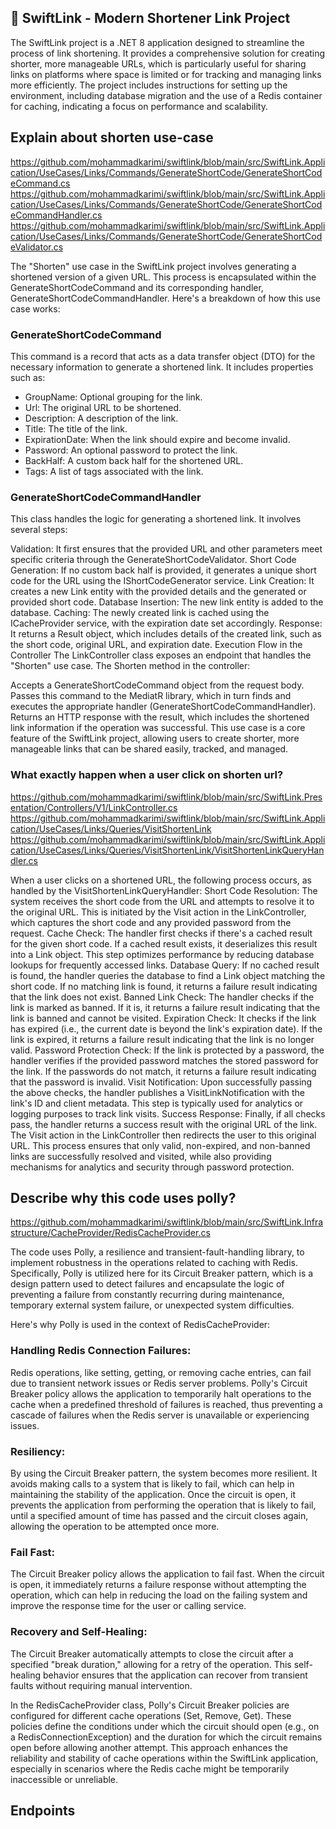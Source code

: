 ﻿## 📐 SwiftLink - Modern Shortener Link Project

The SwiftLink project is a .NET 8 application designed to streamline the process of link shortening. It provides a comprehensive solution for creating shorter, more manageable URLs, which is particularly useful for sharing links on platforms where space is limited or for tracking and managing links more efficiently. The project includes instructions for setting up the environment, including database migration and the use of a Redis container for caching, indicating a focus on performance and scalability.

## Explain about shorten use-case

https://github.com/mohammadkarimi/swiftlink/blob/main/src/SwiftLink.Application/UseCases/Links/Commands/GenerateShortCode/GenerateShortCodeCommand.cs
https://github.com/mohammadkarimi/swiftlink/blob/main/src/SwiftLink.Application/UseCases/Links/Commands/GenerateShortCode/GenerateShortCodeCommandHandler.cs
https://github.com/mohammadkarimi/swiftlink/blob/main/src/SwiftLink.Application/UseCases/Links/Commands/GenerateShortCode/GenerateShortCodeValidator.cs

The "Shorten" use case in the SwiftLink project involves generating a shortened version of a given URL. This process is encapsulated within the GenerateShortCodeCommand and its corresponding handler, GenerateShortCodeCommandHandler. Here's a breakdown of how this use case works:

### GenerateShortCodeCommand
This command is a record that acts as a data transfer object (DTO) for the necessary information to generate a shortened link. It includes properties such as:

- GroupName: Optional grouping for the link.
- Url: The original URL to be shortened.
- Description: A description of the link.
- Title: The title of the link.
- ExpirationDate: When the link should expire and become invalid.
- Password: An optional password to protect the link.
- BackHalf: A custom back half for the shortened URL.
- Tags: A list of tags associated with the link.

### GenerateShortCodeCommandHandler
This class handles the logic for generating a shortened link. It involves several steps:

Validation: It first ensures that the provided URL and other parameters meet specific criteria through the GenerateShortCodeValidator.
Short Code Generation: If no custom back half is provided, it generates a unique short code for the URL using the IShortCodeGenerator service.
Link Creation: It creates a new Link entity with the provided details and the generated or provided short code.
Database Insertion: The new link entity is added to the database.
Caching: The newly created link is cached using the ICacheProvider service, with the expiration date set accordingly.
Response: It returns a Result<LinksDto> object, which includes details of the created link, such as the short code, original URL, and expiration date.
Execution Flow in the Controller
The LinkController class exposes an endpoint that handles the "Shorten" use case. The Shorten method in the controller:

Accepts a GenerateShortCodeCommand object from the request body.
Passes this command to the MediatR library, which in turn finds and executes the appropriate handler (GenerateShortCodeCommandHandler).
Returns an HTTP response with the result, which includes the shortened link information if the operation was successful.
This use case is a core feature of the SwiftLink project, allowing users to create shorter, more manageable links that can be shared easily, tracked, and managed.

### What exactly happen when a user click on shorten url?
https://github.com/mohammadkarimi/swiftlink/blob/main/src/SwiftLink.Presentation/Controllers/V1/LinkController.cs
https://github.com/mohammadkarimi/swiftlink/blob/main/src/SwiftLink.Application/UseCases/Links/Queries/VisitShortenLink
https://github.com/mohammadkarimi/swiftlink/blob/main/src/SwiftLink.Application/UseCases/Links/Queries/VisitShortenLink/VisitShortenLinkQueryHandler.cs

When a user clicks on a shortened URL, the following process occurs, as handled by the VisitShortenLinkQueryHandler:
Short Code Resolution: The system receives the short code from the URL and attempts to resolve it to the original URL. This is initiated by the Visit action in the LinkController, which captures the short code and any provided password from the request.
Cache Check: The handler first checks if there's a cached result for the given short code. If a cached result exists, it deserializes this result into a Link object. This step optimizes performance by reducing database lookups for frequently accessed links.
Database Query: If no cached result is found, the handler queries the database to find a Link object matching the short code. If no matching link is found, it returns a failure result indicating that the link does not exist.
Banned Link Check: The handler checks if the link is marked as banned. If it is, it returns a failure result indicating that the link is banned and cannot be visited.
Expiration Check: It checks if the link has expired (i.e., the current date is beyond the link's expiration date). If the link is expired, it returns a failure result indicating that the link is no longer valid.
Password Protection Check: If the link is protected by a password, the handler verifies if the provided password matches the stored password for the link. If the passwords do not match, it returns a failure result indicating that the password is invalid.
Visit Notification: Upon successfully passing the above checks, the handler publishes a VisitLinkNotification with the link's ID and client metadata. This step is typically used for analytics or logging purposes to track link visits.
Success Response: Finally, if all checks pass, the handler returns a success result with the original URL of the link. The Visit action in the LinkController then redirects the user to this original URL.
This process ensures that only valid, non-expired, and non-banned links are successfully resolved and visited, while also providing mechanisms for analytics and security through password protection.

## Describe why this code uses polly?
https://github.com/mohammadkarimi/swiftlink/blob/main/src/SwiftLink.Infrastructure/CacheProvider/RedisCacheProvider.cs

The code uses Polly, a resilience and transient-fault-handling library, to implement robustness in the operations related to caching with Redis. Specifically, Polly is utilized here for its Circuit Breaker pattern, which is a design pattern used to detect failures and encapsulate the logic of preventing a failure from constantly recurring during maintenance, temporary external system failure, or unexpected system difficulties.

Here's why Polly is used in the context of RedisCacheProvider:

### Handling Redis Connection Failures:
Redis operations, like setting, getting, or removing cache entries, can fail due to transient network issues or Redis server problems. Polly's Circuit Breaker policy allows the application to temporarily halt operations to the cache when a predefined threshold of failures is reached, thus preventing a cascade of failures when the Redis server is unavailable or experiencing issues.

### Resiliency:
By using the Circuit Breaker pattern, the system becomes more resilient. It avoids making calls to a system that is likely to fail, which can help in maintaining the stability of the application. Once the circuit is open, it prevents the application from performing the operation that is likely to fail, until a specified amount of time has passed and the circuit closes again, allowing the operation to be attempted once more.

### Fail Fast:
The Circuit Breaker policy allows the application to fail fast. When the circuit is open, it immediately returns a failure response without attempting the operation, which can help in reducing the load on the failing system and improve the response time for the user or calling service.

### Recovery and Self-Healing:
The Circuit Breaker automatically attempts to close the circuit after a specified "break duration," allowing for a retry of the operation. This self-healing behavior ensures that the application can recover from transient faults without requiring manual intervention.

In the RedisCacheProvider class, Polly's Circuit Breaker policies are configured for different cache operations (Set, Remove, Get). These policies define the conditions under which the circuit should open (e.g., on a RedisConnectionException) and the duration for which the circuit remains open before allowing another attempt. This approach enhances the reliability and stability of cache operations within the SwiftLink application, especially in scenarios where the Redis cache might be temporarily inaccessible or unreliable.

## Endpoints